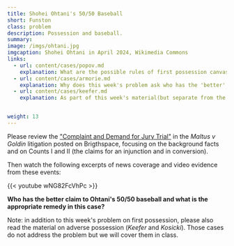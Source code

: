 ```yaml
---
title: Shohei Ohtani's 50/50 Baseball
short: Funston
class: problem
description: Possession and baseball.
summary: 
image: /imgs/ohtani.jpg
imgcaption: Shohei Ohtani in April 2024, Wikimedia Commons
links:
  - url: content/cases/popov.md
    explanation: What are the possible rules of first possession canvased in Popov that might apply to our problem this week? 
  - url: content/cases/armorie.md
    explanation: Why does this week's problem ask who has the 'better' claim to the baseball rather than who 'owns' the ball? Who are all the possible parties to this dispute?
  - url: content/cases/keefer.md
    explanation: As part of this week's material(but separate from the problem), we will review and update our understanding of the common law principles about adverse possession. 


weight: 13
---
```


Please review the ["Complaint and Demand for Jury Trial"](https://dal.brightspace.com/d2l/le/content/343528/viewContent/4794948/View) in the *Maltus v Goldin* litigation posted on Brigthspace, focusing on the background facts and on Counts I and II (the claims for an injunction and in conversion). 

Then watch the following excerpts of news coverage and video evidence from these events: 

{{< youtube wNG82FcVhPc >}}

**Who has the better claim to Ohtani's 50/50 baseball and what is the appropriate remedy in this case?** 

Note: in addition to this week's problem on first possession, please also read the material on adverse possession (*Keefer* and *Kosicki*). Those cases do not address the problem but we will cover them in class.
